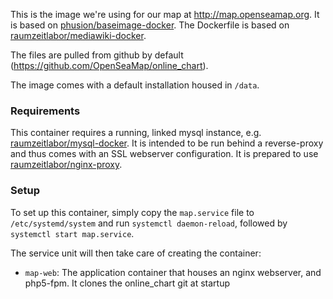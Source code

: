This is the image we're using for our map at http://map.openseamap.org.
It is based on [phusion/baseimage-docker](https://github.com/phusion/baseimage-docker).
The Dockerfile is based on [raumzeitlabor/mediawiki-docker](https://github.com/raumzeitlabor/mediawiki-docker).

The files are pulled from github by default (https://github.com/OpenSeaMap/online_chart).

The image comes with a
default installation housed in `/data`.

### Requirements

This container requires a running, linked mysql instance, e.g.
[raumzeitlabor/mysql-docker](https://github.com/raumzeitlabor/mysql-docker). It
is intended to be run behind a reverse-proxy and thus comes with an SSL
webserver configuration.
It is prepared to use [raumzeitlabor/nginx-proxy](https://github.com/raumzeitlabor/nginx-proxy).

### Setup

To set up this container, simply copy the `map.service` file to
`/etc/systemd/system` and run `systemctl daemon-reload`, followed by `systemctl
start map.service`.

The service unit will then take care of creating the container:

* `map-web`: The application container that houses an nginx webserver,
and php5-fpm. It clones the online_chart git at startup
